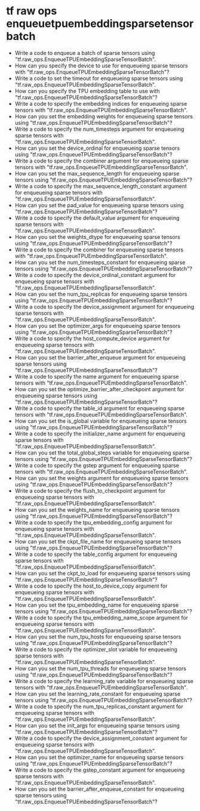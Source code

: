 # tf raw ops enqueuetpuembeddingsparsetensorbatch

- Write a code to enqueue a batch of sparse tensors using "tf.raw_ops.EnqueueTPUEmbeddingSparseTensorBatch".
- How can you specify the device to use for enqueueing sparse tensors with "tf.raw_ops.EnqueueTPUEmbeddingSparseTensorBatch"?
- Write a code to set the timeout for enqueueing sparse tensors using "tf.raw_ops.EnqueueTPUEmbeddingSparseTensorBatch".
- How can you specify the TPU embedding table to use with "tf.raw_ops.EnqueueTPUEmbeddingSparseTensorBatch"?
- Write a code to specify the embedding indices for enqueueing sparse tensors with "tf.raw_ops.EnqueueTPUEmbeddingSparseTensorBatch".
- How can you set the embedding weights for enqueueing sparse tensors using "tf.raw_ops.EnqueueTPUEmbeddingSparseTensorBatch"?
- Write a code to specify the num_timesteps argument for enqueueing sparse tensors with "tf.raw_ops.EnqueueTPUEmbeddingSparseTensorBatch".
- How can you set the device_ordinal for enqueueing sparse tensors using "tf.raw_ops.EnqueueTPUEmbeddingSparseTensorBatch"?
- Write a code to specify the combiner argument for enqueueing sparse tensors with "tf.raw_ops.EnqueueTPUEmbeddingSparseTensorBatch".
- How can you set the max_sequence_length for enqueueing sparse tensors using "tf.raw_ops.EnqueueTPUEmbeddingSparseTensorBatch"?
- Write a code to specify the max_sequence_length_constant argument for enqueueing sparse tensors with "tf.raw_ops.EnqueueTPUEmbeddingSparseTensorBatch".
- How can you set the pad_value for enqueueing sparse tensors using "tf.raw_ops.EnqueueTPUEmbeddingSparseTensorBatch"?
- Write a code to specify the default_value argument for enqueueing sparse tensors with "tf.raw_ops.EnqueueTPUEmbeddingSparseTensorBatch".
- How can you set the weights_dtype for enqueueing sparse tensors using "tf.raw_ops.EnqueueTPUEmbeddingSparseTensorBatch"?
- Write a code to specify the combiner for enqueueing sparse tensors with "tf.raw_ops.EnqueueTPUEmbeddingSparseTensorBatch".
- How can you set the num_timesteps_constant for enqueueing sparse tensors using "tf.raw_ops.EnqueueTPUEmbeddingSparseTensorBatch"?
- Write a code to specify the device_ordinal_constant argument for enqueueing sparse tensors with "tf.raw_ops.EnqueueTPUEmbeddingSparseTensorBatch".
- How can you set the num_tpu_replicas for enqueueing sparse tensors using "tf.raw_ops.EnqueueTPUEmbeddingSparseTensorBatch"?
- Write a code to specify the device_assignment argument for enqueueing sparse tensors with "tf.raw_ops.EnqueueTPUEmbeddingSparseTensorBatch".
- How can you set the optimizer_args for enqueueing sparse tensors using "tf.raw_ops.EnqueueTPUEmbeddingSparseTensorBatch"?
- Write a code to specify the host_compute_device argument for enqueueing sparse tensors with "tf.raw_ops.EnqueueTPUEmbeddingSparseTensorBatch".
- How can you set the barrier_after_enqueue argument for enqueueing sparse tensors using "tf.raw_ops.EnqueueTPUEmbeddingSparseTensorBatch"?
- Write a code to specify the name argument for enqueueing sparse tensors with "tf.raw_ops.EnqueueTPUEmbeddingSparseTensorBatch".
- How can you set the optimize_barrier_after_checkpoint argument for enqueueing sparse tensors using "tf.raw_ops.EnqueueTPUEmbeddingSparseTensorBatch"?
- Write a code to specify the table_id argument for enqueueing sparse tensors with "tf.raw_ops.EnqueueTPUEmbeddingSparseTensorBatch".
- How can you set the is_global variable for enqueueing sparse tensors using "tf.raw_ops.EnqueueTPUEmbeddingSparseTensorBatch"?
- Write a code to specify the initializer_name argument for enqueueing sparse tensors with "tf.raw_ops.EnqueueTPUEmbeddingSparseTensorBatch".
- How can you set the total_global_steps variable for enqueueing sparse tensors using "tf.raw_ops.EnqueueTPUEmbeddingSparseTensorBatch"?
- Write a code to specify the gstep argument for enqueueing sparse tensors with "tf.raw_ops.EnqueueTPUEmbeddingSparseTensorBatch".
- How can you set the weights argument for enqueueing sparse tensors using "tf.raw_ops.EnqueueTPUEmbeddingSparseTensorBatch"?
- Write a code to specify the flush_to_checkpoint argument for enqueueing sparse tensors with "tf.raw_ops.EnqueueTPUEmbeddingSparseTensorBatch".
- How can you set the weights_name for enqueueing sparse tensors using "tf.raw_ops.EnqueueTPUEmbeddingSparseTensorBatch"?
- Write a code to specify the tpu_embedding_config argument for enqueueing sparse tensors with "tf.raw_ops.EnqueueTPUEmbeddingSparseTensorBatch".
- How can you set the ckpt_file_name for enqueueing sparse tensors using "tf.raw_ops.EnqueueTPUEmbeddingSparseTensorBatch"?
- Write a code to specify the table_config argument for enqueueing sparse tensors with "tf.raw_ops.EnqueueTPUEmbeddingSparseTensorBatch".
- How can you set the ckpt_to_load for enqueueing sparse tensors using "tf.raw_ops.EnqueueTPUEmbeddingSparseTensorBatch"?
- Write a code to specify the host_to_device_copy argument for enqueueing sparse tensors with "tf.raw_ops.EnqueueTPUEmbeddingSparseTensorBatch".
- How can you set the tpu_embedding_name for enqueueing sparse tensors using "tf.raw_ops.EnqueueTPUEmbeddingSparseTensorBatch"?
- Write a code to specify the tpu_embedding_name_scope argument for enqueueing sparse tensors with "tf.raw_ops.EnqueueTPUEmbeddingSparseTensorBatch".
- How can you set the num_tpu_hosts for enqueueing sparse tensors using "tf.raw_ops.EnqueueTPUEmbeddingSparseTensorBatch"?
- Write a code to specify the optimizer_slot variable for enqueueing sparse tensors with "tf.raw_ops.EnqueueTPUEmbeddingSparseTensorBatch".
- How can you set the num_tpu_threads for enqueueing sparse tensors using "tf.raw_ops.EnqueueTPUEmbeddingSparseTensorBatch"?
- Write a code to specify the learning_rate variable for enqueueing sparse tensors with "tf.raw_ops.EnqueueTPUEmbeddingSparseTensorBatch".
- How can you set the learning_rate_constant for enqueueing sparse tensors using "tf.raw_ops.EnqueueTPUEmbeddingSparseTensorBatch"?
- Write a code to specify the num_tpu_replicas_constant argument for enqueueing sparse tensors with "tf.raw_ops.EnqueueTPUEmbeddingSparseTensorBatch".
- How can you set the init_args for enqueueing sparse tensors using "tf.raw_ops.EnqueueTPUEmbeddingSparseTensorBatch"?
- Write a code to specify the device_assignment_constant argument for enqueueing sparse tensors with "tf.raw_ops.EnqueueTPUEmbeddingSparseTensorBatch".
- How can you set the optimizer_name for enqueueing sparse tensors using "tf.raw_ops.EnqueueTPUEmbeddingSparseTensorBatch"?
- Write a code to specify the gstep_constant argument for enqueueing sparse tensors with "tf.raw_ops.EnqueueTPUEmbeddingSparseTensorBatch".
- How can you set the barrier_after_enqueue_constant for enqueueing sparse tensors using "tf.raw_ops.EnqueueTPUEmbeddingSparseTensorBatch"?